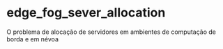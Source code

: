 # edge_fog_sever_allocation
O problema de alocação de servidores em ambientes de computação de borda e em névoa
